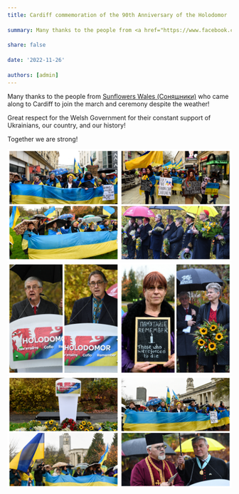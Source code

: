 ```yaml
---
title: Cardiff commemoration of the 90th Anniversary of the Holodomor

summary: Many thanks to the people from <a href="https://www.facebook.com/groups/601579067497655" target="_blank">Sunflowers Wales (Соняшники)</a> who came along to Cardiff to join the march and ceremony despite the weather!

share: false

date: '2022-11-26' 

authors: [admin]
---
```


Many thanks to the people from <a href="https://www.facebook.com/groups/601579067497655" target="_blank">Sunflowers Wales (Соняшники)</a> who came along to Cardiff to join the march and ceremony despite the weather!

Great respect for the Welsh Government for their constant support of Ukrainians, our country, and our history!

Together we are strong!

 

<div style="margin-top: 0; text-align: center;"><img src="HolCar1.jpg" alt="HolodomorEventAtCardiff1" width="50%" style="display: inline; margin-top: 0;"/><img src="HolCar2.jpg" alt="HolodomorEventAtCardiff2" width="50%" style="display: inline; margin-top: 0;"/></div>

<div style="margin-top: 0; text-align: center;"><img src="HolCar3.jpg" alt="HolodomorEventAtCardiff3" width="50%" style="display: inline; margin-top: 0;"/><img src="HolCar4.jpg" alt="HolodomorEventAtCardiff4" width="50%" style="display: inline; margin-top: 0;"/></div>

<div style="margin-top: 0; text-align: center;"><img src="HolCar5.jpg" alt="HolodomorEventAtCardiff5" width="50%" style="display: inline; margin-top: 0;"/><img src="HolCar6.jpg" alt="HolodomorEventAtCardiff6" width="50%" style="display: inline; margin-top: 0;"/></div>
